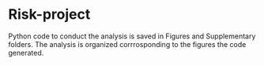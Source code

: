 # Risk-project
Python code to conduct the analysis is saved in Figures and Supplementary folders. The analysis is organized corrrosponding to the figures the code generated. 
